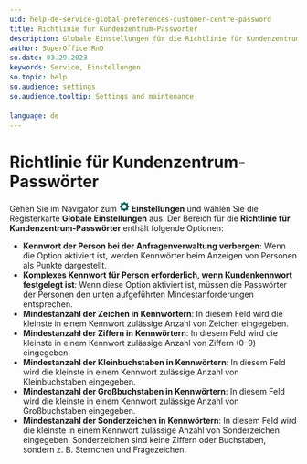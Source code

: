 ```yaml
---
uid: help-de-service-global-preferences-customer-centre-password
title: Richtlinie für Kundenzentrum-Passwörter
description: Globale Einstellungen für die Richtlinie für Kundenzentrum-Passwörter
author: SuperOffice RnD
so.date: 03.29.2023
keywords: Service, Einstellungen
so.topic: help
so.audience: settings
so.audience.tooltip: Settings and maintenance

language: de
---
```


# Richtlinie für Kundenzentrum-Passwörter

Gehen Sie im Navigator zum ![Symbol][img1] **Einstellungen** und wählen Sie die Registerkarte **Globale Einstellungen** aus. Der Bereich für die **Richtlinie für Kundenzentrum-Passwörter** enthält folgende Optionen:

* **Kennwort der Person bei der Anfragenverwaltung verbergen**: Wenn die Option aktiviert ist, werden Kennwörter beim Anzeigen von Personen als Punkte dargestellt.
* **Komplexes Kennwort für Person erforderlich, wenn Kundenkennwort festgelegt ist**: Wenn diese Option aktiviert ist, müssen die Passwörter der Personen den unten aufgeführten Mindestanforderungen entsprechen.
* **Mindestanzahl der Zeichen in Kennwörtern**: In diesem Feld wird die kleinste in einem Kennwort zulässige Anzahl von Zeichen eingegeben.
* **Mindestanzahl der Ziffern in Kennwörtern**: In diesem Feld wird die kleinste in einem Kennwort zulässige Anzahl von Ziffern (0–9) eingegeben.
* **Mindestanzahl der Kleinbuchstaben in Kennwörtern**: In diesem Feld wird die kleinste in einem Kennwort zulässige Anzahl von Kleinbuchstaben eingegeben.
* **Mindestanzahl der Großbuchstaben in Kennwörtern**: In diesem Feld wird die kleinste in einem Kennwort zulässige Anzahl von Großbuchstaben eingegeben.
* **Mindestanzahl der Sonderzeichen in Kennwörtern**: In diesem Feld wird die kleinste in einem Kennwort zulässige Anzahl von Sonderzeichen eingegeben. Sonderzeichen sind keine Ziffern oder Buchstaben, sondern z. B. Sternchen und Fragezeichen.

<!-- Referenced links -->

<!-- Referenced images -->
[img1]: ../../../../../../common/icons/nav-admin-preferences-active.png
